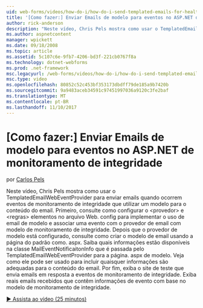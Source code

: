 ```yaml
---
uid: web-forms/videos/how-do-i/how-do-i-send-templated-emails-for-health-monitoring-events-in-aspnet
title: '[Como fazer:] Enviar Emails de modelo para eventos no ASP.NET de monitoramento de integridade | Microsoft Docs'
author: rick-anderson
description: "Neste vídeo, Chris Pels mostra como usar o TemplatedEmailWebEventProvider para enviar emails quando ocorrem eventos de monitoramento de integridade que utilizam um modelo para t..."
ms.author: aspnetcontent
manager: wpickett
ms.date: 09/18/2008
ms.topic: article
ms.assetid: 5c107c6e-9fb7-4206-bd3f-221cb0767f8a
ms.technology: dotnet-webforms
ms.prod: .net-framework
msc.legacyurl: /web-forms/videos/how-do-i/how-do-i-send-templated-emails-for-health-monitoring-events-in-aspnet
msc.type: video
ms.openlocfilehash: 80852c52c453bf353173dbdff79de185a9b7420b
ms.sourcegitcommit: 9a9483aceb34591c97451997036a9120c3fe2baf
ms.translationtype: MT
ms.contentlocale: pt-BR
ms.lasthandoff: 11/10/2017
---
```

<a name="how-do-i-send-templated-emails-for-health-monitoring-events-in-aspnet"></a>[Como fazer:] Enviar Emails de modelo para eventos no ASP.NET de monitoramento de integridade
====================
por [Carlos Pels](https://twitter.com/chrispels)

Neste vídeo, Chris Pels mostra como usar o TemplatedEmailWebEventProvider para enviar emails quando ocorrem eventos de monitoramento de integridade que utilizar um modelo para o conteúdo do email. Primeiro, consulte como configurar o &lt;provedor&gt; e &lt;regras&gt; elementos no arquivo Web. config para implementar o uso de email de modelo e associar uma evento com o provedor de email com modelo de monitoramento de integridade. Depois que o provedor de modelo está configurado, consulte como criar o modelo de email usando a página do padrão como. aspx. Saiba quais informações estão disponíveis na classe MailEventNotificaitonInfo que é passada pelo TemplatedEmailWebEventProvider para a página. aspx de modelo. Veja como ele pode ser usado para incluir quaisquer informações são adequadas para o conteúdo do email. Por fim, exiba o site de teste que envia emails em resposta a eventos de monitoramento de integridade. Exiba reais emails recebidos que contêm informações de evento com base no modelo de monitoramento de integridade.

[&#9654; Assista ao vídeo (25 minutos)](https://channel9.msdn.com/Blogs/ASP-NET-Site-Videos/how-do-i-send-templated-emails-for-health-monitoring-events-in-aspnet)
